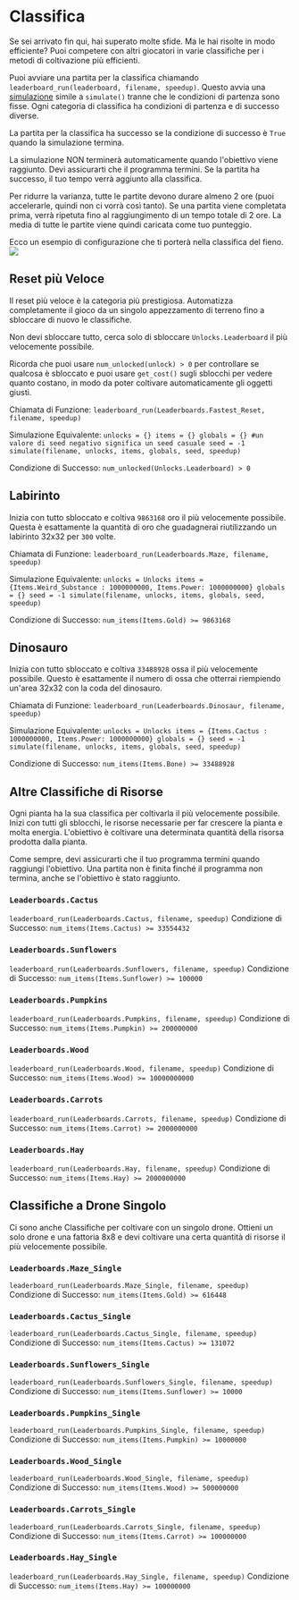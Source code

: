 # Classifica
Se sei arrivato fin qui, hai superato molte sfide. Ma le hai risolte in modo efficiente? 
Puoi competere con altri giocatori in varie classifiche per i metodi di coltivazione più efficienti.

Puoi avviare una partita per la classifica chiamando `leaderboard_run(leaderboard, filename, speedup)`.
Questo avvia una [simulazione](docs/unlocks/simulation.md) simile a `simulate()` tranne che le condizioni di partenza sono fisse. Ogni categoria di classifica ha condizioni di partenza e di successo diverse.

La partita per la classifica ha successo se la condizione di successo è `True` quando la simulazione termina. 

La simulazione NON terminerà automaticamente quando l'obiettivo viene raggiunto. Devi assicurarti che il programma termini.
Se la partita ha successo, il tuo tempo verrà aggiunto alla classifica.

Per ridurre la varianza, tutte le partite devono durare almeno 2 ore (puoi accelerarle, quindi non ci vorrà così tanto). Se una partita viene completata prima, verrà ripetuta fino al raggiungimento di un tempo totale di 2 ore. La media di tutte le partite viene quindi caricata come tuo punteggio.

Ecco un esempio di configurazione che ti porterà nella classifica del fieno.
![](LeaderboardSetup400)

## Reset più Veloce
Il reset più veloce è la categoria più prestigiosa. Automatizza completamente il gioco da un singolo appezzamento di terreno fino a sbloccare di nuovo le classifiche.

Non devi sbloccare tutto, cerca solo di sbloccare `Unlocks.Leaderboard` il più velocemente possibile.

Ricorda che puoi usare `num_unlocked(unlock) > 0` per controllare se qualcosa è sbloccato e puoi usare `get_cost()` sugli sblocchi per vedere quanto costano, in modo da poter coltivare automaticamente gli oggetti giusti.

Chiamata di Funzione:
`leaderboard_run(Leaderboards.Fastest_Reset, filename, speedup)`

Simulazione Equivalente:
`unlocks = {}
items = {}
globals = {}
#un valore di seed negativo significa un seed casuale
seed = -1
simulate(filename, unlocks, items, globals, seed, speedup)`

Condizione di Successo:
`num_unlocked(Unlocks.Leaderboard) > 0`

## Labirinto
Inizia con tutto sbloccato e coltiva `9863168` oro il più velocemente possibile. Questa è esattamente la quantità di oro che guadagnerai riutilizzando un labirinto 32x32 per `300` volte.

Chiamata di Funzione:
`leaderboard_run(Leaderboards.Maze, filename, speedup)`

Simulazione Equivalente:
`unlocks = Unlocks
items = {Items.Weird_Substance : 1000000000, Items.Power: 1000000000}
globals = {}
seed = -1
simulate(filename, unlocks, items, globals, seed, speedup)`

Condizione di Successo:
`num_items(Items.Gold) >= 9863168`

## Dinosauro
Inizia con tutto sbloccato e coltiva `33488928` ossa il più velocemente possibile. Questo è esattamente il numero di ossa che otterrai riempiendo un'area 32x32 con la coda del dinosauro.

Chiamata di Funzione:
`leaderboard_run(Leaderboards.Dinosaur, filename, speedup)`

Simulazione Equivalente:
`unlocks = Unlocks
items = {Items.Cactus : 1000000000, Items.Power: 1000000000}
globals = {}
seed = -1
simulate(filename, unlocks, items, globals, seed, speedup)`

Condizione di Successo:
`num_items(Items.Bone) >= 33488928`

## Altre Classifiche di Risorse
Ogni pianta ha la sua classifica per coltivarla il più velocemente possibile. Inizi con tutti gli sblocchi, le risorse necessarie per far crescere la pianta e molta energia. L'obiettivo è coltivare una determinata quantità della risorsa prodotta dalla pianta.

Come sempre, devi assicurarti che il tuo programma termini quando raggiungi l'obiettivo. Una partita non è finita finché il programma non termina, anche se l'obiettivo è stato raggiunto.

### `Leaderboards.Cactus`
`leaderboard_run(Leaderboards.Cactus, filename, speedup)`
Condizione di Successo: `num_items(Items.Cactus) >= 33554432`

### `Leaderboards.Sunflowers`
`leaderboard_run(Leaderboards.Sunflowers, filename, speedup)`
Condizione di Successo: `num_items(Items.Sunflower) >= 100000`

### `Leaderboards.Pumpkins`
`leaderboard_run(Leaderboards.Pumpkins, filename, speedup)`
Condizione di Successo: `num_items(Items.Pumpkin) >= 200000000`

### `Leaderboards.Wood`
`leaderboard_run(Leaderboards.Wood, filename, speedup)`
Condizione di Successo: `num_items(Items.Wood) >= 10000000000`

### `Leaderboards.Carrots`
`leaderboard_run(Leaderboards.Carrots, filename, speedup)`
Condizione di Successo: `num_items(Items.Carrot) >= 2000000000`

### `Leaderboards.Hay`
`leaderboard_run(Leaderboards.Hay, filename, speedup)`
Condizione di Successo: `num_items(Items.Hay) >= 2000000000`

## Classifiche a Drone Singolo
Ci sono anche Classifiche per coltivare con un singolo drone. Ottieni un solo drone e una fattoria 8x8 e devi coltivare una certa quantità di risorse il più velocemente possibile.

### `Leaderboards.Maze_Single`
`leaderboard_run(Leaderboards.Maze_Single, filename, speedup)`
Condizione di Successo: `num_items(Items.Gold) >= 616448`

### `Leaderboards.Cactus_Single`
`leaderboard_run(Leaderboards.Cactus_Single, filename, speedup)`
Condizione di Successo: `num_items(Items.Cactus) >= 131072`

### `Leaderboards.Sunflowers_Single`
`leaderboard_run(Leaderboards.Sunflowers_Single, filename, speedup)`
Condizione di Successo: `num_items(Items.Sunflower) >= 10000`

### `Leaderboards.Pumpkins_Single`
`leaderboard_run(Leaderboards.Pumpkins_Single, filename, speedup)`
Condizione di Successo: `num_items(Items.Pumpkin) >= 10000000`

### `Leaderboards.Wood_Single`
`leaderboard_run(Leaderboards.Wood_Single, filename, speedup)`
Condizione di Successo: `num_items(Items.Wood) >= 500000000`

### `Leaderboards.Carrots_Single`
`leaderboard_run(Leaderboards.Carrots_Single, filename, speedup)`
Condizione di Successo: `num_items(Items.Carrot) >= 100000000`

### `Leaderboards.Hay_Single`
`leaderboard_run(Leaderboards.Hay_Single, filename, speedup)`
Condizione di Successo: `num_items(Items.Hay) >= 100000000`